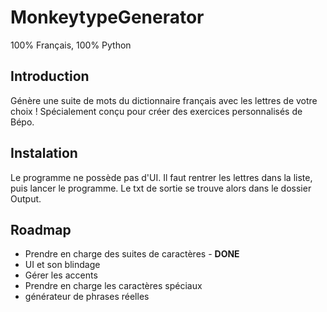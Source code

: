 # MonkeytypeGenerator

100% Français, 100% Python

## Introduction

Génère une suite de mots du dictionnaire français avec les lettres de votre choix !
Spécialement conçu pour créer des exercices personnalisés de Bépo.

## Instalation

Le programme ne possède pas d'UI.
Il faut rentrer les lettres dans la liste, puis lancer le programme.
Le txt de sortie se trouve alors dans le dossier Output.

## Roadmap

- Prendre en charge des suites de caractères - **DONE**
- UI et son blindage
- Gérer les accents
- Prendre en charge les caractères spéciaux
- générateur de phrases réelles

